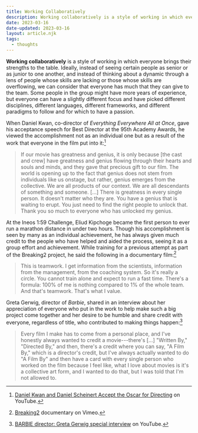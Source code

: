 ```yaml
---
title: Working Collaboratively
description: Working collaboratively is a style of working in which everyone brings their strengths to the table. Ideally, we can consider that everyone has much that they can give to the team.
date: 2023-03-16
date-updated: 2023-03-16
layout: article.njk
tags:
  - thoughts
---
```

**Working collaboratively** is a style of working in which everyone brings their strengths to the table. Ideally, instead of seeing certain people as senior or as junior to one another, and instead of thinking about a dynamic through a lens of people whose skills are lacking or those whose skills are overflowing, we can consider that everyone has much that they can give to the team. Some people in the group might have more years of experience, but everyone can have a slightly different focus and have picked different disciplines, different languages, different frameworks, and different paradigms to follow and for which to have a passion.

When Daniel Kwan, co-director of *Everything Everywhere All at Once*, gave his acceptance speech for Best Director at the 95th Academy Awards, he viewed the accomplishment not as an individual one but as a result of the work that everyone in the film put into it:[^1]

> If our movie has greatness and genius, it is only because \[the cast and crew\] have greatness and genius flowing through their hearts and souls and minds, and they gave that precious gift to our film. The world is opening up to the fact that genius does not stem from individuals like us onstage, but rather, genius emerges from the collective. We are all products of our context. We are all descendants of something and someone. \[...\] There is greatness in every single person. It doesn't matter who they are. You have a genius that is waiting to erupt. You just need to find the right people to unlock that. Thank you so much to everyone who has unlocked my genius.

At the Ineos 1:59 Challenge, Eliud Kipchoge became the first person to ever run a marathon distance in under two hours. Though his accomplishment is seen by many as an individual achievement, he has always given much credit to the people who have helped and aided the process, seeing it as a group effort and achievement. While training for a previous attempt as part of the Breaking2 project, he said the following in a documentary film:[^2]

> This is teamwork. I get information from the scientists, information from the management, from the coaching system. So it's really a circle. You cannot train alone and expect to run a fast time. There's a formula: 100% of me is nothing compared to 1% of the whole team. And that's teamwork. That's what I value.

Greta Gerwig, director of *Barbie*, shared in an interview about her appreciation of everyone who put in the work to help make such a big project come together and her desire to be humble and share credit with everyone, regardless of title, who contributed to making things happen:[^3]

> Every film I make has to come from a personal place, and I've honestly always wanted to credit a movie---there's \[...\] "Written By," "Directed By," and then, there's a credit where you can say, "A Film By," which is a director's credit, but I've always actually wanted to do "A Film By" and then have a card with every single person who worked on the film because I feel like, what I love about movies is it's a collective art form, and I wanted to do that, but I was told that I'm not allowed to.

[^1]: [Daniel Kwan and Daniel Scheinert Accept the Oscar for Directing](https://www.youtube.com/watch?v=-YeKsXCXJx8&t=73s) on YouTube.
[^2]: [Breaking2](https://vimeo.com/292387412#t=1281s) documentary on Vimeo.
[^3]: [BARBIE director: Greta Gerwig special interview](https://www.youtube.com/watch?v=ydpPlY4OPfk) on YouTube.
